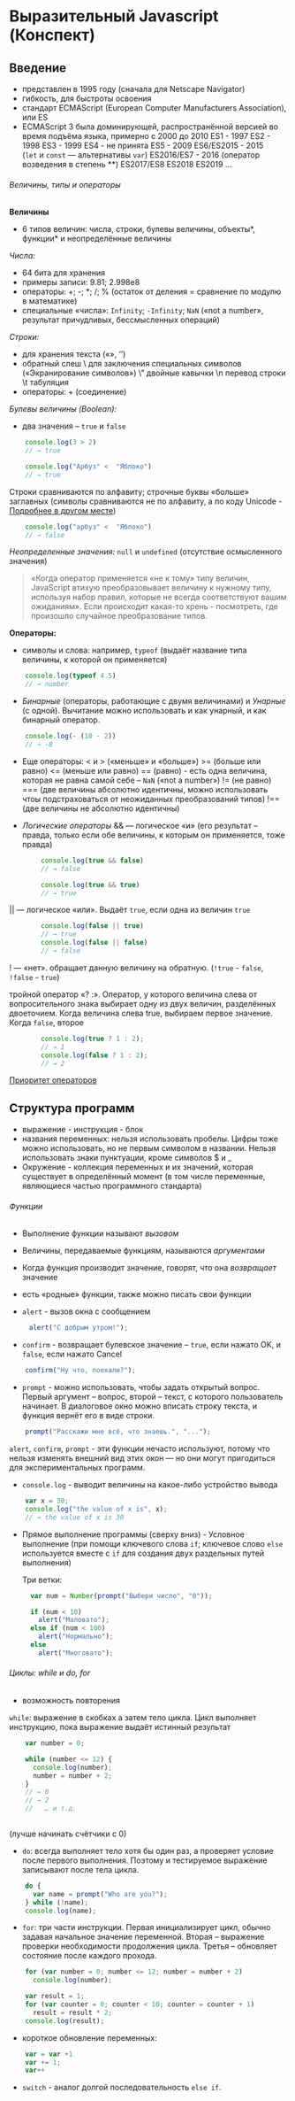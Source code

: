 # Выразительный Javascript (Конспект)




## Введение

- представлен в 1995 году (сначала для Netscape Navigator)
- гибкость, для быстроты освоения
- стандарт ECMAScript (European Computer Manufacturers Association), или ES
- ECMAScript 3 была доминирующей, распространённой версией во время подъёма языка, примерно с 2000 до 2010
		ES1 - 1997
		ES2 - 1998
		ES3 - 1999
		ES4 - не принята
		ES5 - 2009
		ES6/ES2015 - 2015 (`let` и `const` — альтернативы `var`)
		ES2016/ES7 - 2016 (оператор возведения в степень **)
		ES2017/ES8
		ES2018
		ES2019 …
    
    


###### Величины, типы и операторы

**Величины**
- 6 типов величин: числа, строки, булевы величины, объекты*, функции* и неопределённые величины

*Числа:*
- 64 бита для хранения
- примеры записи: 9.81; 2.998e8
- операторы: +; -; *; /; % (остаток от деления = сравнение по модулю в математике)
- специальные «числа»: `Infinity`; `-Infinity`; `NaN` («not a number», результат причудливых, бессмысленных операций)

*Строки:*
- для хранения текста («», ‘’)
- обратный слеш \   для заключения специальных символов («Экранирование символов»)
		\” двойные кавычки
		\n перевод строки
		\t табуляция
- операторы: + (соединение)

*Булевы величины (Boolean):*
- два значения – `true` и `false`

```javascript
    console.log(3 > 2)
    // → true

    console.log("Арбуз" <  "Яблоко")
    // → true
```
    
Строки сравниваются по алфавиту; строчные буквы «больше» заглавных (символы сравниваются не по алфавиту, а по коду Unicode - [Подробнее в другом месте](https://learn.javascript.ru/string))

```javascript
    console.log("арбуз" <  "Яблоко")
    // → false
```

*Неопределенные значения:*
`null` и `undefined` (отсутствие осмысленного значения)

> «Когда оператор применяется «не к тому» типу величин, JavaScript втихую преобразовывает величину к нужному типу, используя набор правил, которые не всегда соответствуют вашим ожиданиям». Если происходит какая-то хрень - посмотреть, где произошло случайное преобразование типов.


**Операторы:**
- символы и слова: например, `typeof` (выдаёт название типа величины, к которой он применяется)

```javascript
    console.log(typeof 4.5)
    // → number
```

- *Бинарные* (операторы, работающие с двумя величинами) и *Унарные* (с одной). Вычитание можно использовать и как унарный, и как бинарный оператор.

```javascript
    console.log(- (10 - 2))
    // → -8
```

- Еще операторы:
		< и > («меньше» и «больше»)
		>= (больше или равно)
		<= (меньше или равно)
		== (равно)   - есть одна величина, которая не равна самой себе – `NaN` («not a number»)
		!= (не равно)
		=== (две величины абсолютно идентичны, можно использовать чтоы подстраховаться от неожиданных преобразований типов)
		!== (две величины не абсолютно идентичны)

- *Логические операторы*
&& — логическое «и» (его результат – правда, только если обе величины, к которым он применяется, тоже правда)

```javascript
        console.log(true && false)
        // → false

        console.log(true && true)
        // → true
```


|| — логическое «или». Выдаёт `true`, если одна из величин `true`

```javascript
        console.log(false || true)
        // → true
        console.log(false || false)
        // → false
```


! — «нет». обращает данную величину на обратную. (`!true` - `false`, `!false` - `true`)

тройной оператор «? :». Оператор, у которого величина слева от вопросительного знака выбирает одну 		из двух величин, разделённых двоеточием. Когда величина слева true, выбираем первое значение. Когда `false`, второе

```javascript
        console.log(true ? 1 : 2);
        // → 1
        console.log(false ? 1 : 2);
        // → 2
 ```


[Приоритет операторов](https://developer.mozilla.org/ru/docs/Web/JavaScript/Reference/Operators/Operator_Precedence)




## Структура программ

- выражение - инструкция - блок
- названия переменных: нельзя использовать пробелы. Цифры тоже можно использовать, но не первым символом в названии. Нельзя использовать знаки пунктуации, кроме символов $ и _
- Окружение - коллекция переменных и их значений, которая существует в определённый момент (в том числе переменные, являющиеся частью программного стандарта)

###### Функции

- Выполнение функции называют *вызовом*
- Величины, передаваемые функциям, называются *аргументами*
- Когда функция производит значение, говорят, что она *возвращает* значение
- есть «родные» функции, также можно писать свои функции

- `alert` - вызов окна с сообщением

```javascript
     alert("С добрым утром!");
```
	
  
- `confirm` - возвращает булевское значение – `true`, если нажато OK, и `false`, если нажато Cancel

```javascript
    confirm("Ну что, поехали?");
```


- `prompt` - можно использовать, чтобы задать открытый вопрос. Первый аргумент – вопрос, второй – текст, с 	которого пользователь начинает. В диалоговое окно можно вписать строку текста, и функция вернёт его в 		виде строки.

```javascript
    prompt("Расскажи мне всё, что знаешь.", "...");
```


`alert`, `confirm`, `prompt` - эти функции нечасто используют, потому что нельзя изменять внешний вид этих окон — 	но они могут пригодиться для экспериментальных программ.

- `console.log` - выводит величины на какое-либо устройство вывода

```javascript
    var x = 30;
    console.log("the value of x is", x);
    // → the value of x is 30
```


- Прямое выполнение программы (сверху вниз) - Условное выполнение (при помощи ключевого слова `if`; ключевое слово `else` используется вместе с `if` для создания двух раздельных путей выполнения)

	Три ветки:
  
  ```javascript
    var num = Number(prompt("Выбери число", "0"));

    if (num < 10)
      alert("Маловато");
    else if (num < 100)
      alert("Нормально");
    else
      alert("Многовато");
  ```


###### Циклы: while и do, for
	
- возможность повторения

 `while`: выражение в скобках а затем тело цикла. Цикл выполняет инструкцию, пока выражение выдаёт истинный результат

```javascript
    var number = 0;

    while (number <= 12) {
      console.log(number);
      number = number + 2;
    }
    // → 0
    // → 2
    //   … и т.д.
    
```

   (лучше начинать счётчики с 0)


- `do`: всегда выполняет тело хотя бы один раз, а проверяет условие после первого выполнения. Поэтому и тестируемое выражение записывают после тела цикла.

```javascript
    do {
      var name = prompt("Who are you?");
    } while (!name);
    console.log(name);
```


- `for`: три части инструкции. Первая инициализирует цикл, обычно задавая начальное значение переменной. Вторая – выражение проверки необходимости продолжения цикла. Третья – обновляет состояние после каждого прохода.

```javascript
    for (var number = 0; number <= 12; number = number + 2)
      console.log(number);

    var result = 1;
    for (var counter = 0; counter < 10; counter = counter + 1)
      result = result * 2;
    console.log(result);
```


- короткое обновление переменных:

```javascript
    var = var +1
    var += 1;
    var++
```


- `switch` - аналог долгой последовательность `else if`.

